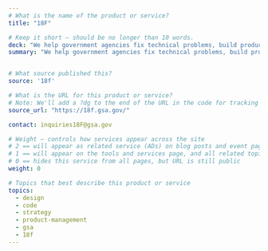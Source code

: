 ```yaml
---
# What is the name of the product or service?
title: "18F"

# Keep it short — should be no longer than 10 words.
deck: "We help government agencies fix technical problems, build products, and improve how government serves the public through technology."
summary: "We help government agencies fix technical problems, build products, and improve how government serves the public through technology."


# What source published this?
source: '18f'

# What is the URL for this product or service?
# Note: We'll add a ?dg to the end of the URL in the code for tracking purposes
source_url: "https://18f.gsa.gov/"

contact: inquiries18F@gsa.gov

# Weight — controls how services appear across the site
# 2 == will appear as related service (ADs) on blog posts and event pages
# 1 == will appear on the tools and services page, and all related topic pages
# 0 == hides this service from all pages, but URL is still public
weight: 0

# Topics that best describe this product or service
topics:
  - design
  - code
  - strategy
  - product-management
  - gsa
  - 18f
---
```

